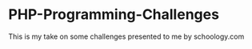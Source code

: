 PHP-Programming-Challenges
==========================

This is my take on some challenges presented to me by schoology.com
